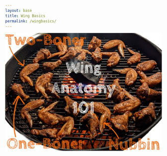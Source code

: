 ```yaml
---
layout: base
title: Wing Basics
permalink: /wingbasics/
---
```


<div class="row">
    <div class="jumbotron jumbotron-fluid">
        <div class="container">
            <img src="/assets/images/WingAnatomy101.png" alt="">
        </div>
    </div>
</div>